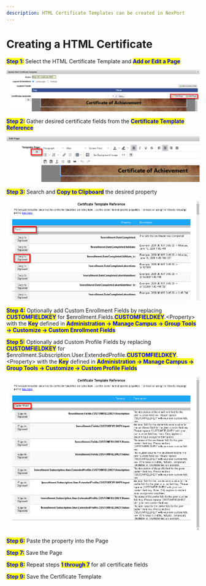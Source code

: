 ```yaml
---
description: HTML Certificate Templates can be created in NexPort
---
```


# Creating a HTML Certificate

<mark style="color:blue;">**Step 1:**</mark>  Select the HTML Certificate Template and <mark style="color:blue;">**Add or Edit a Page**</mark>

![](<../../../../../.gitbook/assets/image (12).png>)

<mark style="color:blue;">**Step 2:**</mark>  Gather desired certificate fields from the <mark style="color:blue;">**Certificate Template Reference**</mark>

![](<../../../../../.gitbook/assets/image (17).png>)

<mark style="color:blue;">**Step 3:**</mark>  Search and <mark style="color:blue;">**Copy to Clipboard**</mark> the desired property

![](<../../../../../.gitbook/assets/image (27).png>)

<mark style="color:blue;">**Step 4:**</mark>  Optionally add Custom Enrollment Fields by replacing <mark style="color:blue;">**CUSTOMFIELDKEY**</mark> for $enrollment.Fields.<mark style="color:blue;">**CUSTOMFIELDKEY**</mark>.\<Property> with the <mark style="color:blue;">**Key**</mark> defined in <mark style="color:blue;">**Administration -> Manage Campus -> Group Tools -> Customize -> Custom Enrollment Fields**</mark>

<mark style="color:blue;">**Step 5:**</mark>  Optionally add Custom Profile Fields by replacing <mark style="color:blue;">**CUSTOMFIELDKEY**</mark> for $enrollment.Subscription.User.ExtendedProfile.<mark style="color:blue;">**CUSTOMFIELDKEY**</mark>.\<Property> with the <mark style="color:blue;">**Key**</mark> defined in <mark style="color:blue;">**Administration -> Manage Campus -> Group Tools -> Customize -> Custom Profile Fields**</mark>

![](<../../../../../.gitbook/assets/image (20).png>)

<mark style="color:blue;">**Step 6:**</mark>  Paste the property into the Page

<mark style="color:blue;">**Step 7:**</mark>  Save the Page&#x20;

<mark style="color:blue;">**Step 8:**</mark>  Repeat steps <mark style="color:blue;">**1 through 7**</mark> for all certificate fields

<mark style="color:blue;">**Step 9:**</mark>  Save the Certificate Template&#x20;

